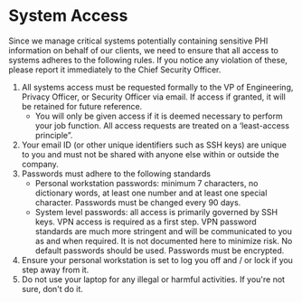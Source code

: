 # System Access

Since we manage critical systems potentially containing sensitive PHI information on behalf of our clients, we need to ensure that all access to systems adheres to the following rules. If you notice any violation of these, please report it immediately to the Chief Security Officer.

1. All systems access must be requested formally to the VP of Engineering, Privacy Officer, or Security Officer via email. If access if granted, it will be retained for future reference.
    - You will only be given access if it is deemed necessary to perform your job function. All access requests are treated on a ‘least-access principle”.
2. Your email ID (or other unique identifiers such as SSH keys) are unique to you and must not be shared with anyone else within or outside the company.
4. Passwords must adhere to the following standards
    - Personal workstation passwords: minimum 7 characters, no dictionary words, at least one number and at least one special character. Passwords must be changed every 90 days.
    - System level passwords: all access is primarily governed by SSH keys. VPN access is required as a first step. VPN password standards are much more stringent and will be communicated to you as and when required. It is not documented here to minimize risk. No default passwords should be used. Passwords must be encrypted.
5. Ensure your personal workstation is set to log you off and / or lock if you step away from it.
6. Do not use your laptop for any illegal or harmful activities. If you're not sure, don't do it.



